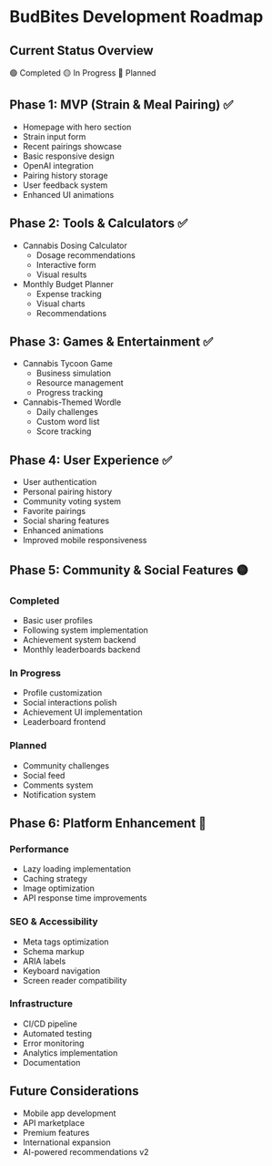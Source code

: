 # BudBites Development Roadmap

## Current Status Overview
🟢 Completed
🟡 In Progress
🔴 Planned

## Phase 1: MVP (Strain & Meal Pairing) ✅
- Homepage with hero section
- Strain input form
- Recent pairings showcase
- Basic responsive design
- OpenAI integration
- Pairing history storage
- User feedback system
- Enhanced UI animations

## Phase 2: Tools & Calculators ✅
- Cannabis Dosing Calculator
  - Dosage recommendations
  - Interactive form
  - Visual results
- Monthly Budget Planner
  - Expense tracking
  - Visual charts
  - Recommendations

## Phase 3: Games & Entertainment ✅
- Cannabis Tycoon Game
  - Business simulation
  - Resource management
  - Progress tracking
- Cannabis-Themed Wordle
  - Daily challenges
  - Custom word list
  - Score tracking

## Phase 4: User Experience ✅
- User authentication
- Personal pairing history
- Community voting system
- Favorite pairings
- Social sharing features
- Enhanced animations
- Improved mobile responsiveness

## Phase 5: Community & Social Features 🟡
### Completed
- Basic user profiles
- Following system implementation
- Achievement system backend
- Monthly leaderboards backend

### In Progress
- Profile customization
- Social interactions polish
- Achievement UI implementation
- Leaderboard frontend

### Planned
- Community challenges
- Social feed
- Comments system
- Notification system

## Phase 6: Platform Enhancement 🔴
### Performance
- Lazy loading implementation
- Caching strategy
- Image optimization
- API response time improvements

### SEO & Accessibility
- Meta tags optimization
- Schema markup
- ARIA labels
- Keyboard navigation
- Screen reader compatibility

### Infrastructure
- CI/CD pipeline
- Automated testing
- Error monitoring
- Analytics implementation
- Documentation

## Future Considerations
- Mobile app development
- API marketplace
- Premium features
- International expansion
- AI-powered recommendations v2